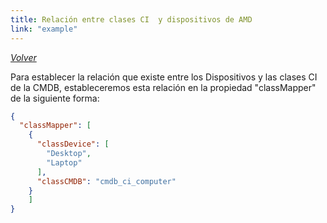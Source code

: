 ```yaml
---
title: Relación entre clases CI  y dispositivos de AMD 
link: "example"
---
```

*[Volver](../08_ejemplo.html)*  

Para establecer la relación que existe entre los Dispositivos y las clases CI de la CMDB, estableceremos esta relación en la propiedad "classMapper" de la siguiente forma: 
```json
{
  "classMapper": [
    {
      "classDevice": [
        "Desktop",
        "Laptop"
      ],
      "classCMDB": "cmdb_ci_computer"
    }
    ]
}

```
